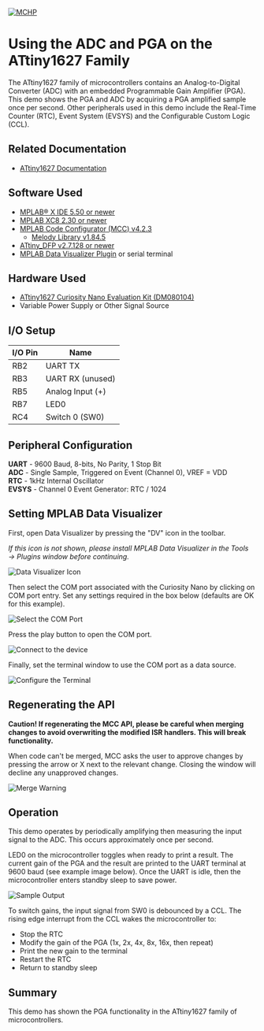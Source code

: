 <!-- Please do not change this logo with link -->

[![MCHP](images/microchip.png)](https://www.microchip.com)

# Using the ADC and PGA on the ATtiny1627 Family
The ATtiny1627 family of microcontrollers contains an Analog-to-Digital Converter (ADC) with an embedded Programmable Gain Amplifier (PGA). This demo shows the PGA and ADC by acquiring a PGA amplified sample once per second. Other peripherals used in this demo include the Real-Time Counter (RTC), Event System (EVSYS) and the Configurable Custom Logic (CCL).

## Related Documentation

- [ATtiny1627 Documentation](https://www.microchip.com/en-us/product/ATTINY1627)

## Software Used

- [MPLAB® X IDE 5.50 or newer](http://www.microchip.com/mplab/mplab-x-ide)
- [MPLAB XC8 2.30 or newer](http://www.microchip.com/mplab/compilers)
- [MPLAB Code Configurator (MCC) v4.2.3](https://www.microchip.com/mplab/mplab-code-configurator)
  - [Melody Library v1.84.5](https://www.microchip.com/mplab/mplab-code-configurator)
- [ATtiny_DFP v2.7.128 or newer](https://packs.download.microchip.com/)
- [MPLAB Data Visualizer Plugin](#) or serial terminal

## Hardware Used

- [ATtiny1627 Curiosity Nano Evaluation Kit (DM080104)](#)
- Variable Power Supply or Other Signal Source

## I/O Setup

| I/O Pin | Name
| ------  | ----
| RB2 | UART TX
| RB3 | UART RX (unused)  
| RB5 | Analog Input (+)
| RB7 | LED0
| RC4 | Switch 0 (SW0)

## Peripheral Configuration

**UART** - 9600 Baud, 8-bits, No Parity, 1 Stop Bit  
**ADC** - Single Sample, Triggered on Event (Channel 0), VREF = VDD  
**RTC** -  1kHz Internal Oscillator   
**EVSYS** - Channel 0 Event Generator: RTC / 1024

## Setting MPLAB Data Visualizer

First, open Data Visualizer by pressing the "DV" icon in the toolbar.

*If this icon is not shown, please install MPLAB Data Visualizer in the Tools &rarr; Plugins window before continuing.*

![Data Visualizer Icon](./images/DVsetup1.PNG)

Then select the COM port associated with the Curiosity Nano by clicking on COM port entry. Set any settings required in the box below (defaults are OK for this example).

![Select the COM Port](./images/DVsetup2.PNG)

Press the play button to open the COM port.

![Connect to the device](./images/DVsetup3.PNG)

Finally, set the terminal window to use the COM port as a data source. 

![Configure the Terminal](./images/DVsetup4.PNG)

## Regenerating the API

**Caution! If regenerating the MCC API, please be careful when merging changes to avoid overwriting the modified ISR handlers. This will break functionality.**

When code can't be merged, MCC asks the user to approve changes by pressing the arrow or X next to the relevant change. Closing the window will decline any unapproved changes.

![Merge Warning](./images/mergeWarning.PNG)

## Operation

This demo operates by periodically amplifying then measuring the input signal to the ADC. This occurs approximately once per second.

LED0 on the microcontroller toggles when ready to print a result. The current gain of the PGA and the result are printed to the UART terminal at 9600 baud (see example image below). Once the UART is idle, then the microcontroller enters standby sleep to save power.

![Sample Output](./images/sampleOutput.PNG)

To switch gains, the input signal from SW0 is debounced by a CCL. The rising edge interrupt from the CCL wakes the microcontroller to:

- Stop the RTC
- Modify the gain of the PGA (1x, 2x, 4x, 8x, 16x, then repeat)
- Print the new gain to the terminal
- Restart the RTC
- Return to standby sleep

## Summary
This demo has shown the PGA functionality in the ATtiny1627 family of microcontrollers.
